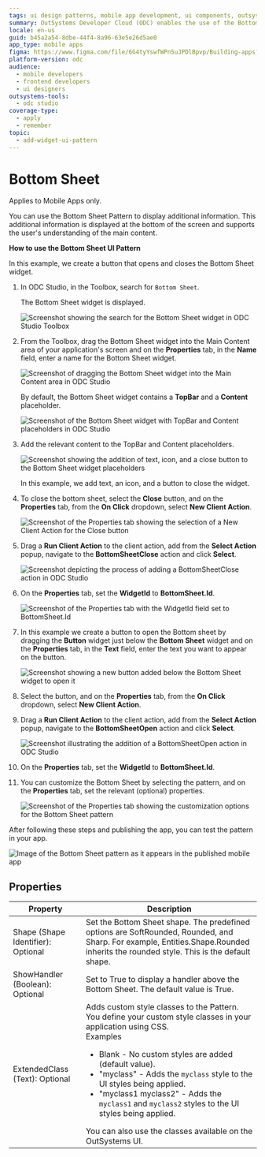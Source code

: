 ```yaml
---
tags: ui design patterns, mobile app development, ui components, outsystems ui, user experience
summary: OutSystems Developer Cloud (ODC) enables the use of the Bottom Sheet UI pattern in mobile apps.
locale: en-us
guid: b45a2a54-8dbe-44f4-8a96-63e5e26d5ae0
app_type: mobile apps
figma: https://www.figma.com/file/6G4tyYswfWPn5uJPDlBpvp/Building-apps?type=design&node-id=3203%3A13167&t=ZwHw8hXeFhwYsO5V-1
platform-version: odc
audience:
  - mobile developers
  - frontend developers
  - ui designers
outsystems-tools:
  - odc studio
coverage-type:
  - apply
  - remember
topic:
  - add-widget-ui-pattern
---
```


# Bottom Sheet

<div class="info" markdown="1">

Applies to Mobile Apps only.

</div>

You can use the Bottom Sheet Pattern to display additional information. This additional information is displayed at the bottom of the screen and supports the user's understanding of the main content.

**How to use the Bottom Sheet UI Pattern**

In this example, we create a button that opens and closes the Bottom Sheet widget.

1. In ODC Studio, in the Toolbox, search for `Bottom Sheet`.

    The Bottom Sheet widget is displayed.

    ![Screenshot showing the search for the Bottom Sheet widget in ODC Studio Toolbox](images/bottomsheet-widget-ss.png "Bottom Sheet Widget Search")

1. From the Toolbox, drag the Bottom Sheet widget into the Main Content area of your application's screen and on the **Properties** tab, in the **Name** field, enter a name for the Bottom Sheet widget.

    ![Screenshot of dragging the Bottom Sheet widget into the Main Content area in ODC Studio](images/bottomsheet-dragwidget-ss.png "Dragging Bottom Sheet Widget")

    By default, the Bottom Sheet widget contains a **TopBar** and a **Content** placeholder.

    ![Screenshot of the Bottom Sheet widget with TopBar and Content placeholders in ODC Studio](images/bottomsheet-placeholder-ss.png "Bottom Sheet Widget Placeholder")

1. Add the relevant content to the TopBar and Content placeholders. 

    ![Screenshot showing the addition of text, icon, and a close button to the Bottom Sheet widget placeholders](images/bottomsheet-content-ss.png "Adding Content to Bottom Sheet widget")

    In this example, we add text, an icon, and a button to close the widget.

1. To close the bottom sheet, select the **Close** button, and on the **Properties** tab, from the **On Click** dropdown, select **New Client Action**.  

    ![Screenshot of the Properties tab showing the selection of a New Client Action for the Close button](images/bottomsheet-onclick-ss.png "Bottom Sheet Close Button Action")

1. Drag a **Run Client Action** to the client action, add from the **Select Action** popup, navigate to the **BottomSheetClose** action and click **Select**.

    ![Screenshot depicting the process of adding a BottomSheetClose action in ODC Studio](images/bottomsheet-close-ss.png "Bottom Sheet Close Action")

1. On the **Properties** tab, set the **WidgetId** to **BottomSheet.Id**.

    ![Screenshot of the Properties tab with the WidgetId field set to BottomSheet.Id](images/bottomsheet-id-ss.png "Setting WidgetId for Bottom Sheet widget")

1. In this example we create a button to open the Bottom sheet by dragging the **Button** widget just below the **Bottom Sheet** widget and on the **Properties** tab, in the **Text** field, enter the text you want to appear on the button.

    ![Screenshot showing a new button added below the Bottom Sheet widget to open it](images/bottomsheet-openbutton-ss.png "Adding Open Button for Bottom Sheet widget")

1. Select the button, and on the **Properties** tab, from the **On Click** dropdown, select **New Client Action**.

1. Drag a **Run Client Action** to the client action, add from the **Select Action** popup, navigate to the **BottomSheetOpen** action and click **Select**.

    ![Screenshot illustrating the addition of a BottomSheetOpen action in ODC Studio](images/bottomsheet-openaction-ss.png "Bottom Sheet widget Open Action")

1. On the **Properties** tab, set the **WidgetId** to **BottomSheet.Id**.

1. You can customize the Bottom Sheet by selecting the pattern, and on the **Properties** tab, set the relevant (optional) properties.

    ![Screenshot of the Properties tab showing the customization options for the Bottom Sheet pattern](images/bottomsheet-properties-ss.png "Customizing Bottom Sheet widget Properties")

After following these steps and publishing the app, you can test the pattern in your app. 

![Image of the Bottom Sheet pattern as it appears in the published mobile app](images/bottomsheet-resultapp.png "Bottom Sheet in Published App")

## Properties

| Property                           | Description                                                                                                                                                                                                                                                                                                                                                                                                                                                                                                                                                                                                                           |
|------------------------------------|---------------------------------------------------------------------------------------------------------------------------------------------------------------------------------------------------------------------------------------------------------------------------------------------------------------------------------------------------------------------------------------------------------------------------------------------------------------------------------------------------------------------------------------------------------------------------------------------------------------------------------------|
| Shape (Shape Identifier): Optional | Set the Bottom Sheet shape. The predefined options are SoftRounded, Rounded, and Sharp. For example, Entities.Shape.Rounded inherits the rounded style. This is the default shape.                                                                                                                                                                                                                                                                                                                                                                                                                                                    |
| ShowHandler (Boolean): Optional    | Set to True to display a handler above the Bottom Sheet. The default value is True.                                                                                                                                                                                                                                                                                                                                                                                                                                                                                                                                                   |
| ExtendedClass (Text): Optional     | Adds custom style classes to the Pattern. You define your custom style classes in your application using CSS. <br/>Examples <ul><li>Blank - No custom styles are added (default value).</li><li>"myclass" - Adds the ``myclass`` style to the UI styles being applied.</li><li>"myclass1 myclass2" - Adds the ``myclass1`` and ``myclass2`` styles to the UI styles being applied.</li></ul>You can also use the classes available on the OutSystems UI. |
